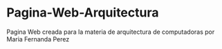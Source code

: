 # Pagina-Web-Arquitectura
Pagina Web creada para la materia de arquitectura de computadoras por Maria Fernanda Perez
